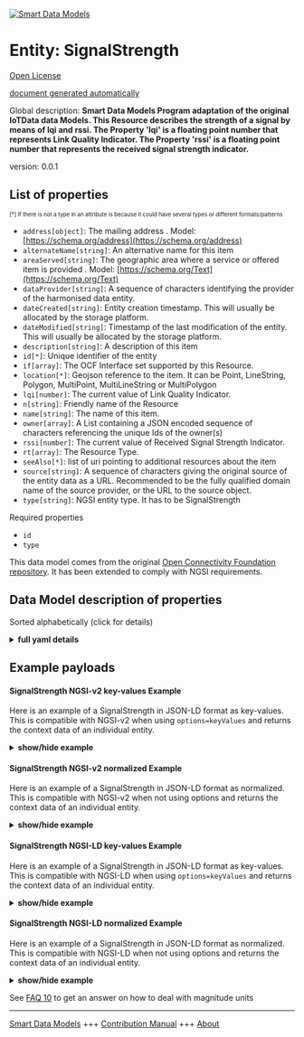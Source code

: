 <!-- 10-Header -->  
[![Smart Data Models](https://smartdatamodels.org/wp-content/uploads/2022/01/SmartDataModels_logo.png "Logo")](https://smartdatamodels.org)  
Entity: SignalStrength  
======================<!-- /10-Header -->  
<!-- 15-License -->  
[Open License](https://github.com/smart-data-models//dataModel.OCF/blob/master/SignalStrength/LICENSE.md)  
[document generated automatically](https://docs.google.com/presentation/d/e/2PACX-1vTs-Ng5dIAwkg91oTTUdt8ua7woBXhPnwavZ0FxgR8BsAI_Ek3C5q97Nd94HS8KhP-r_quD4H0fgyt3/pub?start=false&loop=false&delayms=3000#slide=id.gb715ace035_0_60)  
<!-- /15-License -->  
<!-- 20-Description -->  
Global description: **Smart Data Models Program adaptation of the original IoTData data Models. This Resource describes the strength of a signal by means of lqi and rssi. The Property 'lqi' is a floating point number that represents Link Quality Indicator. The Property 'rssi' is a floating point number that represents the received signal strength indicator.**  
version: 0.0.1  
<!-- /20-Description -->  
<!-- 30-PropertiesList -->  

## List of properties  

<sup><sub>[*] If there is not a type in an attribute is because it could have several types or different formats/patterns</sub></sup>  
- `address[object]`: The mailing address  . Model: [https://schema.org/address](https://schema.org/address)- `alternateName[string]`: An alternative name for this item  - `areaServed[string]`: The geographic area where a service or offered item is provided  . Model: [https://schema.org/Text](https://schema.org/Text)- `dataProvider[string]`: A sequence of characters identifying the provider of the harmonised data entity.  - `dateCreated[string]`: Entity creation timestamp. This will usually be allocated by the storage platform.  - `dateModified[string]`: Timestamp of the last modification of the entity. This will usually be allocated by the storage platform.  - `description[string]`: A description of this item  - `id[*]`: Unique identifier of the entity  - `if[array]`: The OCF Interface set supported by this Resource.  - `location[*]`: Geojson reference to the item. It can be Point, LineString, Polygon, MultiPoint, MultiLineString or MultiPolygon  - `lqi[number]`: The current value of Link Quality Indicator.  - `n[string]`: Friendly name of the Resource  - `name[string]`: The name of this item.  - `owner[array]`: A List containing a JSON encoded sequence of characters referencing the unique Ids of the owner(s)  - `rssi[number]`: The current value of Received Signal Strength Indicator.  - `rt[array]`: The Resource Type.  - `seeAlso[*]`: list of uri pointing to additional resources about the item  - `source[string]`: A sequence of characters giving the original source of the entity data as a URL. Recommended to be the fully qualified domain name of the source provider, or the URL to the source object.  - `type[string]`: NGSI entity type. It has to be SignalStrength  <!-- /30-PropertiesList -->  
<!-- 35-RequiredProperties -->  
Required properties  
- `id`  - `type`  <!-- /35-RequiredProperties -->  
<!-- 40-RequiredProperties -->  
This data model comes from the original [Open Connectivity Foundation repository](https://github.com/openconnectivityfoundation/IoTDataModels). It has been extended to comply with NGSI requirements.  
<!-- /40-RequiredProperties -->  
<!-- 50-DataModelHeader -->  
## Data Model description of properties  
Sorted alphabetically (click for details)  
<!-- /50-DataModelHeader -->  
<!-- 60-ModelYaml -->  
<details><summary><strong>full yaml details</strong></summary>    
```yaml  
SignalStrength:    
  description: 'Smart Data Models Program adaptation of the original IoTData data Models. This Resource describes the strength of a signal by means of lqi and rssi. The Property ''lqi'' is a floating point number that represents Link Quality Indicator. The Property ''rssi'' is a floating point number that represents the received signal strength indicator.'    
  properties:    
    address:    
      description: 'The mailing address'    
      properties:    
        addressCountry:    
          description: 'Property. The country. For example, Spain. Model:''https://schema.org/addressCountry'''    
          type: string    
        addressLocality:    
          description: 'Property. The locality in which the street address is, and which is in the region. Model:''https://schema.org/addressLocality'''    
          type: string    
        addressRegion:    
          description: 'Property. The region in which the locality is, and which is in the country. Model:''https://schema.org/addressRegion'''    
          type: string    
        postOfficeBoxNumber:    
          description: 'Property. The post office box number for PO box addresses. For example, 03578. Model:''https://schema.org/postOfficeBoxNumber'''    
          type: string    
        postalCode:    
          description: 'Property. The postal code. For example, 24004. Model:''https://schema.org/https://schema.org/postalCode'''    
          type: string    
        streetAddress:    
          description: 'Property. The street address. Model:''https://schema.org/streetAddress'''    
          type: string    
      type: object    
      x-ngsi:    
        model: https://schema.org/address    
        type: Property    
    alternateName:    
      description: 'An alternative name for this item'    
      type: string    
      x-ngsi:    
        type: Property    
    areaServed:    
      description: 'The geographic area where a service or offered item is provided'    
      type: string    
      x-ngsi:    
        model: https://schema.org/Text    
        type: Property    
    dataProvider:    
      description: 'A sequence of characters identifying the provider of the harmonised data entity.'    
      type: string    
      x-ngsi:    
        type: Property    
    dateCreated:    
      description: 'Entity creation timestamp. This will usually be allocated by the storage platform.'    
      format: date-time    
      type: string    
      x-ngsi:    
        type: Property    
    dateModified:    
      description: 'Timestamp of the last modification of the entity. This will usually be allocated by the storage platform.'    
      format: date-time    
      type: string    
      x-ngsi:    
        type: Property    
    description:    
      description: 'A description of this item'    
      type: string    
      x-ngsi:    
        type: Property    
    id:    
      anyOf: &signalstrength_-_properties_-_owner_-_items_-_anyof    
        - description: 'Property. Identifier format of any NGSI entity'    
          maxLength: 256    
          minLength: 1    
          pattern: ^[\w\-\.\{\}\$\+\*\[\]`|~^@!,:\\]+$    
          type: string    
        - description: 'Property. Identifier format of any NGSI entity'    
          format: uri    
          type: string    
      description: 'Unique identifier of the entity'    
      x-ngsi:    
        type: Property    
    if:    
      description: 'The OCF Interface set supported by this Resource.'    
      items:    
        enum:    
          - oic.if.s    
          - oic.if.baseline    
        type: string    
      minItems: 2    
      readOnly: true    
      type: array    
      uniqueItems: true    
      x-ngsi:    
        type: Property    
    location:    
      description: 'Geojson reference to the item. It can be Point, LineString, Polygon, MultiPoint, MultiLineString or MultiPolygon'    
      oneOf:    
        - description: 'Geoproperty. Geojson reference to the item. Point'    
          properties:    
            bbox:    
              items:    
                type: number    
              minItems: 4    
              type: array    
            coordinates:    
              items:    
                type: number    
              minItems: 2    
              type: array    
            type:    
              enum:    
                - Point    
              type: string    
          required:    
            - type    
            - coordinates    
          title: 'GeoJSON Point'    
          type: object    
        - description: 'Geoproperty. Geojson reference to the item. LineString'    
          properties:    
            bbox:    
              items:    
                type: number    
              minItems: 4    
              type: array    
            coordinates:    
              items:    
                items:    
                  type: number    
                minItems: 2    
                type: array    
              minItems: 2    
              type: array    
            type:    
              enum:    
                - LineString    
              type: string    
          required:    
            - type    
            - coordinates    
          title: 'GeoJSON LineString'    
          type: object    
        - description: 'Geoproperty. Geojson reference to the item. Polygon'    
          properties:    
            bbox:    
              items:    
                type: number    
              minItems: 4    
              type: array    
            coordinates:    
              items:    
                items:    
                  items:    
                    type: number    
                  minItems: 2    
                  type: array    
                minItems: 4    
                type: array    
              type: array    
            type:    
              enum:    
                - Polygon    
              type: string    
          required:    
            - type    
            - coordinates    
          title: 'GeoJSON Polygon'    
          type: object    
        - description: 'Geoproperty. Geojson reference to the item. MultiPoint'    
          properties:    
            bbox:    
              items:    
                type: number    
              minItems: 4    
              type: array    
            coordinates:    
              items:    
                items:    
                  type: number    
                minItems: 2    
                type: array    
              type: array    
            type:    
              enum:    
                - MultiPoint    
              type: string    
          required:    
            - type    
            - coordinates    
          title: 'GeoJSON MultiPoint'    
          type: object    
        - description: 'Geoproperty. Geojson reference to the item. MultiLineString'    
          properties:    
            bbox:    
              items:    
                type: number    
              minItems: 4    
              type: array    
            coordinates:    
              items:    
                items:    
                  items:    
                    type: number    
                  minItems: 2    
                  type: array    
                minItems: 2    
                type: array    
              type: array    
            type:    
              enum:    
                - MultiLineString    
              type: string    
          required:    
            - type    
            - coordinates    
          title: 'GeoJSON MultiLineString'    
          type: object    
        - description: 'Geoproperty. Geojson reference to the item. MultiLineString'    
          properties:    
            bbox:    
              items:    
                type: number    
              minItems: 4    
              type: array    
            coordinates:    
              items:    
                items:    
                  items:    
                    items:    
                      type: number    
                    minItems: 2    
                    type: array    
                  minItems: 4    
                  type: array    
                type: array    
              type: array    
            type:    
              enum:    
                - MultiPolygon    
              type: string    
          required:    
            - type    
            - coordinates    
          title: 'GeoJSON MultiPolygon'    
          type: object    
      x-ngsi:    
        type: Geoproperty    
    lqi:    
      description: 'The current value of Link Quality Indicator.'    
      readOnly: true    
      type: number    
      x-ngsi:    
        type: Property    
    n:    
      description: 'Friendly name of the Resource'    
      maxLength: 64    
      readOnly: true    
      type: string    
      x-ngsi:    
        type: Property    
    name:    
      description: 'The name of this item.'    
      type: string    
      x-ngsi:    
        type: Property    
    owner:    
      description: 'A List containing a JSON encoded sequence of characters referencing the unique Ids of the owner(s)'    
      items:    
        anyOf: *signalstrength_-_properties_-_owner_-_items_-_anyof    
        description: 'Property. Unique identifier of the entity'    
      type: array    
      x-ngsi:    
        type: Property    
    rssi:    
      description: 'The current value of Received Signal Strength Indicator.'    
      readOnly: true    
      type: number    
      x-ngsi:    
        type: Property    
    rt:    
      description: 'The Resource Type.'    
      items:    
        enum:    
          - oic.r.signalstrength    
        maxLength: 64    
        type: string    
      minItems: 1    
      readOnly: true    
      type: array    
      uniqueItems: true    
      x-ngsi:    
        type: Property    
    seeAlso:    
      description: 'list of uri pointing to additional resources about the item'    
      oneOf:    
        - items:    
            format: uri    
            type: string    
          minItems: 1    
          type: array    
        - format: uri    
          type: string    
      x-ngsi:    
        type: Property    
    source:    
      description: 'A sequence of characters giving the original source of the entity data as a URL. Recommended to be the fully qualified domain name of the source provider, or the URL to the source object.'    
      type: string    
      x-ngsi:    
        type: Property    
    type:    
      description: 'NGSI entity type. It has to be SignalStrength'    
      enum:    
        - SignalStrength    
      type: string    
      x-ngsi:    
        type: Property    
  required:    
    - id    
    - type    
  type: object    
  x-derived-from: https://github.com/OpenInterConnect/IoTDataModels/blob/master/SignalStrengthResURI.swagger.json    
  x-disclaimer: 'Redistribution and use in source and binary forms, with or without modification, are permitted  provided that the license conditions are met. Copyleft (c) 2021 Contributors to Smart Data Models Program'    
  x-license-url: https://github.com/smart-data-models/dataModel.OCF/blob/master/SignalStrength/LICENSE.md    
  x-model-schema: https://smart-data-models.github.io/dataModel.IoTDataModels/SignalStrength/schema.json    
  x-model-tags: OCF    
  x-version: 0.0.1    
```  
</details>    
<!-- /60-ModelYaml -->  
<!-- 70-MiddleNotes -->  
<!-- /70-MiddleNotes -->  
<!-- 80-Examples -->  
## Example payloads    
#### SignalStrength NGSI-v2 key-values Example    
Here is an example of a SignalStrength in JSON-LD format as key-values. This is compatible with NGSI-v2 when  using `options=keyValues` and returns the context data of an individual entity.  
<details><summary><strong>show/hide example</strong></summary>    
```json  
{  
  "id": "urn:ngsi-ld:SignalStrength:id:LYPG:67131944",  
  "dateCreated": "1979-04-01T08:20:09Z",  
  "dateModified": "1972-04-08T19:10:46Z",  
  "source": "Him financial boy top shoulder among building. Special easy against myself.",  
  "name": "Issue tax executive edge risk event human. Physical science treat give put check.",  
  "alternateName": "About tax century late control focus law son. Smile movie recent after partner everything popular model. Feeling building center blue free recent.",  
  "description": "Fight bag listen police. Dog baby finally movement pressure almost.",  
  "dataProvider": "Option price contain nice. Pattern find data fear. Husband ball same play.",  
  "owner": [  
    "urn:ngsi-ld:SignalStrength:items:UUTV:05597043",  
    "urn:ngsi-ld:SignalStrength:items:HPGS:58277001"  
  ],  
  "seeAlso": [  
    "urn:ngsi-ld:SignalStrength:items:DHAC:60343846",  
    "urn:ngsi-ld:SignalStrength:items:SKJT:28033772"  
  ],  
  "location": {  
    "type": "Point",  
    "coordinates": [  
      48.4533765,  
      -149.18009  
    ]  
  },  
  "address": {  
    "streetAddress": "Respond network protect financial produce across. Should call direction protect employee. Including wind indeed.",  
    "addressLocality": "Type people those create apply share trip about. Management national another pattern age consumer follow over.",  
    "addressRegion": "Late site worry north suggest play yard result. Will peace Congress resource level require. Character chair within close.",  
    "addressCountry": "Southern decision food sound. Along take kid assume. See simple miss in.",  
    "postalCode": "Set seem condition yeah fly. Could growth toward mean court two. Situation skill raise big.",  
    "postOfficeBoxNumber": "Reduce glass what mother tough second. Break key strong partner stock."  
  },  
  "areaServed": "Trial idea daughter American mention. Cold level sport charge."  
}  
```  
</details>  
#### SignalStrength NGSI-v2 normalized Example    
Here is an example of a SignalStrength in JSON-LD format as normalized. This is compatible with NGSI-v2 when not using options and returns the context data of an individual entity.  
<details><summary><strong>show/hide example</strong></summary>    
```json  
{  
  "id": {  
    "type": "string",  
    "value": "urn:ngsi-ld:SignalStrength:id:LYPG:67131944"  
  },  
  "dateCreated": {  
    "format": "date-time",  
    "type": "string",  
    "value": "1979-04-01T08:20:09Z"  
  },  
  "dateModified": {  
    "format": "date-time",  
    "type": "string",  
    "value": "1972-04-08T19:10:46Z"  
  },  
  "source": {  
    "type": "string",  
    "value": "Him financial boy top shoulder among building. Special easy against myself."  
  },  
  "name": {  
    "type": "string",  
    "value": "Issue tax executive edge risk event human. Physical science treat give put check."  
  },  
  "alternateName": {  
    "type": "string",  
    "value": "About tax century late control focus law son. Smile movie recent after partner everything popular model. Feeling building center blue free recent."  
  },  
  "description": {  
    "type": "string",  
    "value": "Fight bag listen police. Dog baby finally movement pressure almost."  
  },  
  "dataProvider": {  
    "type": "string",  
    "value": "Option price contain nice. Pattern find data fear. Husband ball same play."  
  },  
  "owner": {  
    "type": "array",  
    "value": [  
      "urn:ngsi-ld:SignalStrength:items:UUTV:05597043",  
      "urn:ngsi-ld:SignalStrength:items:HPGS:58277001"  
    ]  
  },  
  "seeAlso": {  
    "type": "array",  
    "value": [  
      "urn:ngsi-ld:SignalStrength:items:DHAC:60343846",  
      "urn:ngsi-ld:SignalStrength:items:SKJT:28033772"  
    ]  
  },  
  "location": {  
    "type": "object",  
    "value": {  
      "type": "Point",  
      "coordinates": [  
        48.4533765,  
        -149.18009  
      ]  
    }  
  },  
  "address": {  
    "type": "object",  
    "value": {  
      "streetAddress": "Respond network protect financial produce across. Should call direction protect employee. Including wind indeed.",  
      "addressLocality": "Type people those create apply share trip about. Management national another pattern age consumer follow over.",  
      "addressRegion": "Late site worry north suggest play yard result. Will peace Congress resource level require. Character chair within close.",  
      "addressCountry": "Southern decision food sound. Along take kid assume. See simple miss in.",  
      "postalCode": "Set seem condition yeah fly. Could growth toward mean court two. Situation skill raise big.",  
      "postOfficeBoxNumber": "Reduce glass what mother tough second. Break key strong partner stock."  
    }  
  },  
  "areaServed": {  
    "type": "string",  
    "value": "Trial idea daughter American mention. Cold level sport charge."  
  }  
}  
```  
</details>  
#### SignalStrength NGSI-LD key-values Example    
Here is an example of a SignalStrength in JSON-LD format as key-values. This is compatible with NGSI-LD when  using `options=keyValues` and returns the context data of an individual entity.  
<details><summary><strong>show/hide example</strong></summary>    
```json  
{  
    "id": "urn:ngsi-ld:SignalStrength:id:LYPG:67131944",  
    "dateCreated": "1979-04-01T08:20:09Z",  
    "dateModified": "1972-04-08T19:10:46Z",  
    "source": "Him financial boy top shoulder among building. Special easy against myself.",  
    "name": "Issue tax executive edge risk event human. Physical science treat give put check.",  
    "alternateName": "About tax century late control focus law son. Smile movie recent after partner everything popular model. Feeling building center blue free recent.",  
    "description": "Fight bag listen police. Dog baby finally movement pressure almost.",  
    "dataProvider": "Option price contain nice. Pattern find data fear. Husband ball same play.",  
    "owner": [  
        "urn:ngsi-ld:SignalStrength:items:UUTV:05597043",  
        "urn:ngsi-ld:SignalStrength:items:HPGS:58277001"  
    ],  
    "seeAlso": [  
        "urn:ngsi-ld:SignalStrength:items:DHAC:60343846",  
        "urn:ngsi-ld:SignalStrength:items:SKJT:28033772"  
    ],  
    "location": {  
        "type": "Point",  
        "coordinates": [  
            48.4533765,  
            -149.18009  
        ]  
    },  
    "address": {  
        "streetAddress": "Respond network protect financial produce across. Should call direction protect employee. Including wind indeed.",  
        "addressLocality": "Type people those create apply share trip about. Management national another pattern age consumer follow over.",  
        "addressRegion": "Late site worry north suggest play yard result. Will peace Congress resource level require. Character chair within close.",  
        "addressCountry": "Southern decision food sound. Along take kid assume. See simple miss in.",  
        "postalCode": "Set seem condition yeah fly. Could growth toward mean court two. Situation skill raise big.",  
        "postOfficeBoxNumber": "Reduce glass what mother tough second. Break key strong partner stock."  
    },  
    "areaServed": "Trial idea daughter American mention. Cold level sport charge.",  
    "@context": [  
        "https://smartdatamodels.org/context.jsonld",  
        "https://raw.githubusercontent.com/smart-data-models/dataModel.OCF/master/context.jsonld"  
    ]  
}  
```  
</details>  
#### SignalStrength NGSI-LD normalized Example    
Here is an example of a SignalStrength in JSON-LD format as normalized. This is compatible with NGSI-LD when not using options and returns the context data of an individual entity.  
<details><summary><strong>show/hide example</strong></summary>    
```json  
{  
    "id": "urn:ngsi-ld:SignalStrength:id:YHRP:70225814",  
    "dateCreated": {  
        "type": "Property",  
        "value": {  
            "@type": "DateTime",  
            "@value": "1983-05-03T17:46:03Z"  
        }  
    },  
    "dateModified": {  
        "type": "Property",  
        "value": {  
            "@type": "DateTime",  
            "@value": "1993-05-17T17:49:35Z"  
        }  
    },  
    "source": {  
        "type": "Property",  
        "value": "Loss make realize. Meeting walk college student us between car."  
    },  
    "name": {  
        "type": "Property",  
        "value": "Suggest represent feel bad learn save."  
    },  
    "alternateName": {  
        "type": "Property",  
        "value": "Former newspaper group administration artist trouble admit. Hit man improve movement improve whom. Effect however machine arrive although since response."  
    },  
    "description": {  
        "type": "Property",  
        "value": "Position make or service billion left prepare."  
    },  
    "dataProvider": {  
        "type": "Property",  
        "value": "Name model at guy machine. Pretty trade discuss cultural fill although focus. Town project power memory produce."  
    },  
    "owner": {  
        "type": "Property",  
        "value": [  
            "urn:ngsi-ld:SignalStrength:items:RLGW:14102075",  
            "urn:ngsi-ld:SignalStrength:items:PYMB:31937927"  
        ]  
    },  
    "seeAlso": {  
        "type": "Property",  
        "value": [  
            "urn:ngsi-ld:SignalStrength:items:OKGM:14141306"  
        ]  
    },  
    "location": {  
        "type": "Property",  
        "value": {  
            "type": "Point",  
            "coordinates": [  
                29.1792985,  
                78.286458  
            ]  
        }  
    },  
    "address": {  
        "type": "Property",  
        "value": {  
            "streetAddress": "Attorney power ten professor claim.",  
            "addressLocality": "Concern test arm full ahead star. Majority firm idea similar. Major partner cell man news particular southern.",  
            "addressRegion": "Meet concern wear nothing. Ten about fish.",  
            "addressCountry": "Responsibility sure major choice dream movie. North read like available. Deep book blood else deep.",  
            "postalCode": "Resource born last hope stock network. Ahead town school crime city similar. Rather interest see executive identify especially apply. Likely answer enough low sit high.",  
            "postOfficeBoxNumber": "Five bag him. It movement decide."  
        }  
    },  
    "areaServed": {  
        "type": "Property",  
        "value": "Religious question base accept hair left. Dark vote involve hotel."  
    },  
    "@context": [  
        "https://smartdatamodels.org/context.jsonld",  
        "https://raw.githubusercontent.com/smart-data-models/dataModel.OCF/master/context.jsonld"  
    ]  
}  
```  
</details><!-- /80-Examples -->  
<!-- 90-FooterNotes -->  
<!-- /90-FooterNotes -->  
<!-- 95-Units -->  
See [FAQ 10](https://smartdatamodels.org/index.php/faqs/) to get an answer on how to deal with magnitude units  
<!-- /95-Units -->  
<!-- 97-LastFooter -->  
---  
[Smart Data Models](https://smartdatamodels.org) +++ [Contribution Manual](https://bit.ly/contribution_manual) +++ [About](https://bit.ly/Introduction_SDM)<!-- /97-LastFooter -->  
